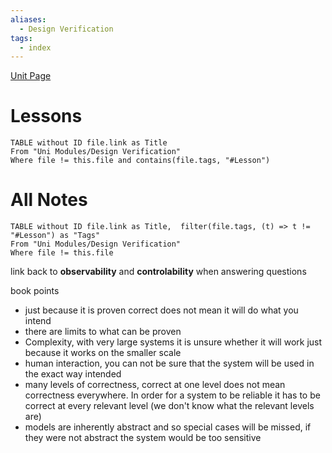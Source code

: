 ```yaml
---
aliases:
  - Design Verification
tags:
  - index
---
```


[Unit Page](https://uobdv.github.io/Design-Verification/)
# Lessons
```dataview
TABLE without ID file.link as Title
From "Uni Modules/Design Verification"
Where file != this.file and contains(file.tags, "#Lesson")
```

# All Notes
```dataview
TABLE without ID file.link as Title,  filter(file.tags, (t) => t != "#Lesson") as "Tags"
From "Uni Modules/Design Verification"
Where file != this.file
```

link back to **observability** and **controlability** when answering questions




book points
- just because it is proven correct does not mean it will do what you intend 
- there are limits to what can be proven
- Complexity, with very large systems it is unsure whether it will work just because it works on the smaller scale
- human interaction, you can not be sure that the system will be used in the exact way intended
- many levels of correctness, correct at one level does not mean correctness everywhere. In order for a system to be reliable it has to be correct at every relevant level (we don't know what the relevant levels are)
- models are inherently abstract and so special cases will be missed, if they were not abstract the system would be too sensitive